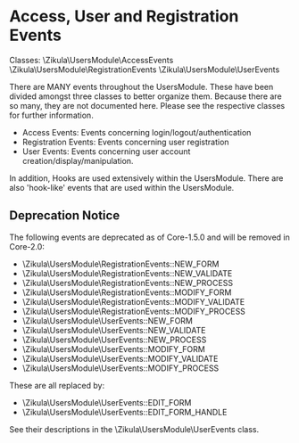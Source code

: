 Access, User and Registration Events
====================================

Classes:
    \Zikula\UsersModule\AccessEvents
    \Zikula\UsersModule\RegistrationEvents
    \Zikula\UsersModule\UserEvents

There are MANY events throughout the UsersModule. These have been divided amongst three classes to better organize them.
Because there are so many, they are not documented here. Please see the respective classes for further information.

 - Access Events: Events concerning login/logout/authentication
 - Registration Events: Events concerning user registration
 - User Events: Events concerning user account creation/display/manipulation.

In addition, Hooks are used extensively within the UsersModule. There are also 'hook-like' events that are used
within the UsersModule.

Deprecation Notice
------------------

The following events are deprecated as of Core-1.5.0 and will be removed in Core-2.0:

  - \Zikula\UsersModule\RegistrationEvents::NEW_FORM
  - \Zikula\UsersModule\RegistrationEvents::NEW_VALIDATE
  - \Zikula\UsersModule\RegistrationEvents::NEW_PROCESS
  - \Zikula\UsersModule\RegistrationEvents::MODIFY_FORM
  - \Zikula\UsersModule\RegistrationEvents::MODIFY_VALIDATE
  - \Zikula\UsersModule\RegistrationEvents::MODIFY_PROCESS
  - \Zikula\UsersModule\UserEvents::NEW_FORM
  - \Zikula\UsersModule\UserEvents::NEW_VALIDATE
  - \Zikula\UsersModule\UserEvents::NEW_PROCESS
  - \Zikula\UsersModule\UserEvents::MODIFY_FORM
  - \Zikula\UsersModule\UserEvents::MODIFY_VALIDATE
  - \Zikula\UsersModule\UserEvents::MODIFY_PROCESS

These are all replaced by:

  - \Zikula\UsersModule\UserEvents::EDIT_FORM
  - \Zikula\UsersModule\UserEvents::EDIT_FORM_HANDLE

See their descriptions in the \Zikula\UsersModule\UserEvents class.
